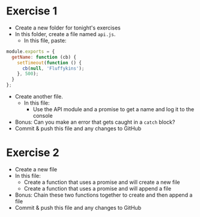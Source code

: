 # Exercise 1

- Create a new folder for tonight's exercises
- In this folder, create a file named `api.js`.
  - In this file, paste:

```js
module.exports = {
  getName: function (cb) {
    setTimeout(function () {
      cb(null, 'Fluffykins');
    }, 500);
  }
};
```

- Create another file.
  - In this file:
    - Use the API module and a promise to get a name and log it to the console
- Bonus: Can you make an error that gets caught in a `catch` block?
- Commit & push this file and any changes to GitHub

# Exercise 2

- Create a new file
- In this file:
  - Create a function that uses a promise and will create a new file
  - Create a function that uses a promise and will append a file
- Bonus: Chain these two functions together to create and then append a file
- Commit & push this file and any changes to GitHub
